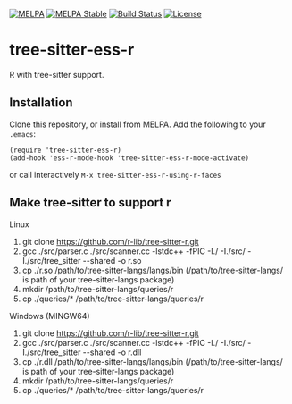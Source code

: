 [![MELPA](https://melpa.org/packages/qpdf-badge.svg)](https://melpa.org/#/qpdf)
[![MELPA Stable](https://stable.melpa.org/packages/qpdf-badge.svg)](https://stable.melpa.org/#/qpdf)
[![Build Status](https://github.com/ShuguangSun/qpdf.el/workflows/CI/badge.svg)](https://github.com/ShuguangSun/qpdf.el/actions)
[![License](http://img.shields.io/:license-gpl3-blue.svg)](http://www.gnu.org/licenses/gpl-3.0.html)

# tree-sitter-ess-r

R with tree-sitter support.

## Installation

Clone this repository, or install from MELPA. Add the following to your `.emacs`:

``` elisp
(require 'tree-sitter-ess-r)
(add-hook 'ess-r-mode-hook 'tree-sitter-ess-r-mode-activate)
```

or call interactively `M-x tree-sitter-ess-r-using-r-faces`

## Make tree-sitter to support r

Linux

1. git clone https://github.com/r-lib/tree-sitter-r.git
2. gcc ./src/parser.c ./src/scanner.cc -lstdc++ -fPIC -I./ -I./src/ -I./src/tree_sitter --shared -o r.so
3. cp ./r.so /path/to/tree-sitter-langs/langs/bin (/path/to/tree-sitter-langs/ is path of your tree-sitter-langs package)
4. mkdir /path/to/tree-sitter-langs/queries/r
5. cp ./queries/* /path/to/tree-sitter-langs/queries/r


Windows (MINGW64)

1. git clone https://github.com/r-lib/tree-sitter-r.git
2. gcc ./src/parser.c ./src/scanner.cc -lstdc++ -fPIC -I./ -I./src/ -I./src/tree_sitter --shared -o r.dll
3. cp ./r.dll /path/to/tree-sitter-langs/langs/bin (/path/to/tree-sitter-langs/ is path of your tree-sitter-langs package)
4. mkdir /path/to/tree-sitter-langs/queries/r
5. cp ./queries/* /path/to/tree-sitter-langs/queries/r

